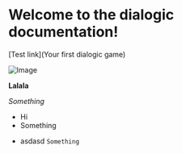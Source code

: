 
# Welcome to the dialogic documentation!

[Test link](Your first dialogic game)

![Image](https://github.com/Jowan-Spooner/dialogic/blob/plugin-docs/addons/dialogic/Documentation/Content/Tutorials/Images/Dialogic_Tab.PNG)

**Lalala**

*Something*

+ Hi
+ Something
- asdasd
`Something`
